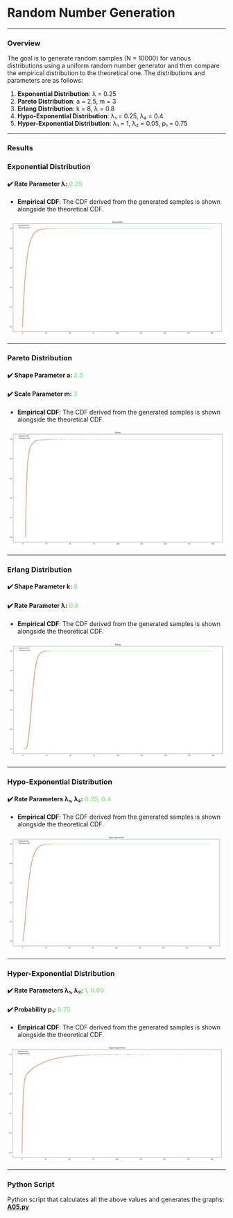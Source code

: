 # Random Number Generation
___

### Overview
The goal is to generate random samples (N = 10000) for various distributions using a uniform random number generator and then compare the empirical distribution to the theoretical one. The distributions and parameters are as follows:

1. **Exponential Distribution**: λ = 0.25
2. **Pareto Distribution**: a = 2.5, m = 3
3. **Erlang Distribution**: k = 8, λ = 0.8
4. **Hypo-Exponential Distribution**: λ₁ = 0.25, λ₂ = 0.4
5. **Hyper-Exponential Distribution**: λ₁ = 1, λ₂ = 0.05, p₁ = 0.75

--- 

### Results

### Exponential Distribution
#### ✔️ Rate Parameter λ: <span style="color:lightgreen;font-weight:bold">0.25</span>
- **Empirical CDF**: The CDF derived from the generated samples is shown alongside the theoretical CDF.

![Exponential Distribution CDF](exp.png)

---

### Pareto Distribution
#### ✔️ Shape Parameter a: <span style="color:lightgreen;font-weight:bold">2.5</span>
#### ✔️ Scale Parameter m: <span style="color:lightgreen;font-weight:bold">3</span>
- **Empirical CDF**: The CDF derived from the generated samples is shown alongside the theoretical CDF.

![Pareto Distribution CDF](pareto.png)

---

### Erlang Distribution
#### ✔️ Shape Parameter k: <span style="color:lightgreen;font-weight:bold">8</span>
#### ✔️ Rate Parameter λ: <span style="color:lightgreen;font-weight:bold">0.8</span>
- **Empirical CDF**: The CDF derived from the generated samples is shown alongside the theoretical CDF.

![Erlang Distribution CDF](erlang.png)

---

### Hypo-Exponential Distribution
#### ✔️ Rate Parameters λ₁, λ₂: <span style="color:lightgreen;font-weight:bold">0.25, 0.4</span>
- **Empirical CDF**: The CDF derived from the generated samples is shown alongside the theoretical CDF.

![Hypo-Exponential Distribution CDF](hypo.png)

---

### Hyper-Exponential Distribution
#### ✔️ Rate Parameters λ₁, λ₂: <span style="color:lightgreen;font-weight:bold">1, 0.05</span>
#### ✔️ Probability p₁: <span style="color:lightgreen;font-weight:bold">0.75</span>
- **Empirical CDF**: The CDF derived from the generated samples is shown alongside the theoretical CDF.

![Hyper-Exponential Distribution CDF](hyper.png)

---

### Python Script

Python script that calculates all the above values and generates the graphs: [**A05.py**](A05.py)
